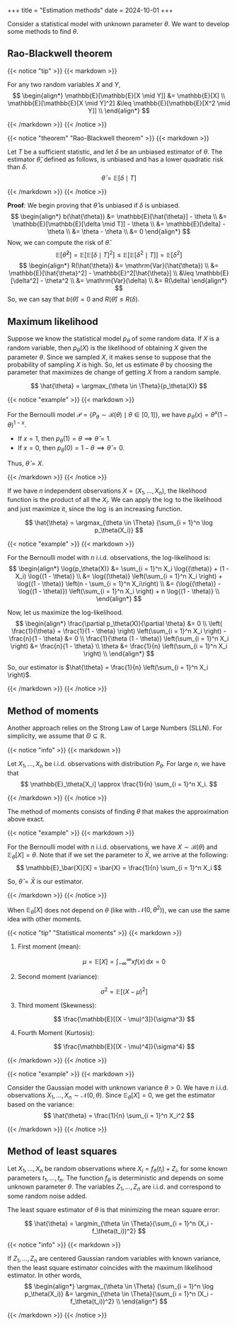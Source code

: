 +++
title = "Estimation methods"
date = 2024-10-01
+++

Consider a statistical model with unknown parameter $\theta$.
We want to develop some methods to find $\theta$. $\DeclareMathOperator*{\argmax}{arg \,max \,} \DeclareMathOperator*{\argmin}{arg \,min \,}$

## Rao-Blackwell theorem

{{< notice "tip" >}}
{{< markdown >}}

For any two random variables $X$ and $Y$,
$$
\begin{align*}
\mathbb{E}[\mathbb{E}[X \mid Y]] &= \mathbb{E}[X] \\
\mathbb{E}[\mathbb{E}[X \mid Y]^2] &\leq \mathbb{E}[\mathbb{E}[X^2 \mid Y]] \\
\end{align*}
$$

{{< /markdown >}}
{{< /notice >}}

{{< notice "theorem" "Rao-Blackwell theorem" >}}
{{< markdown >}}

Let $T$ be a sufficient statistic, and let $\delta$ be an unbiased estimator of $\theta$.
The estimator $\hat{\theta}$, defined as follows, is unbiased and has a lower quadratic risk than $\delta$.
$$
\hat{\theta} = \mathbb{E}[\delta \mid T]
$$

{{< /markdown >}}
{{< /notice >}}

**Proof**:
We begin proving that $\hat{\theta}$ is unbiased if $\delta$ is unbiased.
$$
\begin{align*}
b(\hat{\theta}) &= \mathbb{E}[\hat{\theta}] - \theta \\
&= \mathbb{E}[\mathbb{E}[\delta \mid T]] - \theta \\
&= \mathbb{E}[\delta] - \theta \\
&= \theta - \theta \\
&= 0
\end{align*}
$$
Now, we can compute the risk of $\hat{\theta}$.
$$
\mathbb{E}[\hat{\theta}^2] = \mathbb{E}[\mathbb{E}[\delta \mid T]^2] \leq \mathbb{E}[\mathbb{E}[\delta^2 \mid T]] = \mathbb{E}[\delta^2]
$$
$$
\begin{align*}
R(\hat{\theta}) &= \mathrm{Var}(\hat{\theta}) \\
&= \mathbb{E}[\hat{\theta}^2] - \mathbb{E}^2[\hat{\theta}] \\
&\leq \mathbb{E}[\delta^2] - \theta^2 \\
&= \mathrm{Var}(\delta) \\
&= R(\delta)
\end{align*}
$$
So, we can say that $b(\hat{\theta}) = 0$ and $R(\hat{\theta}) \leq R(\delta)$.

## Maximum likelihood

Suppose we know the statistical model $p_\theta$ of some random data.
If $X$ is a random variable, then $p_\theta(X)$ is the likelihood of obtaining $X$ given the parameter $\theta$.
Since we sampled $X$, it makes sense to suppose that the probability of sampling $X$ is high.
So, let us estimate $\theta$ by choosing the parameter that maximizes de change of getting $X$ from a random sample.

$$
\hat{\theta} = \argmax_{\theta \in \Theta}{p_\theta(X)}
$$

{{< notice "example" >}}
{{< markdown >}}

For the Bernoulli model $\mathcal{P} = \{ P_\theta \sim \mathcal{B}(\theta) \mid \theta \in [0, 1] \}$, we have $p_\theta(x) = \theta^x (1 - \theta)^{1 - x}$.

- If $x = 1$, then $p_\theta(1) = \theta \implies \hat{\theta} = 1$.
- If $x = 0$, then $p_\theta(0) = 1 - \theta \implies \hat{\theta} = 0$.

Thus, $\hat{\theta} = X$.

{{< /markdown >}}
{{< /notice >}}

If we have $n$ independent observations $X = (X_1, \dots, X_n)$, the likelihood function is the product of all the $X_i$.
We can apply the $\log$ to the likelihood and just maximize it, since the $\log$ is an increasing function.

$$
\hat{\theta} = \argmax_{\theta \in \Theta} {\sum_{i = 1}^n \log p_\theta(X_i)}
$$

{{< notice "example" >}}
{{< markdown >}}

For the Bernoulli model with $n$ i.i.d. observations, the log-likelihood is:
$$
\begin{align*}
\log{p_\theta(X)} &= \sum_{i = 1}^n X_i \log{(\theta)} + (1 - X_i) \log{(1 - \theta)} \\
&= \log{(\theta)} \left(\sum_{i = 1}^n X_i \right) + \log{(1 - \theta)} \left(n - \sum_{i = 1}^n X_i\right) \\
&= (\log{(\theta)} - \log{(1 - \theta)}) \left(\sum_{i = 1}^n X_i \right) + n \log{(1 - \theta)} \\
\end{align*}
$$

Now, let us maximize the log-likelihood.
$$
\begin{align*}
\frac{\partial p_\theta(X)}{\partial \theta} &= 0 \\
\left( \frac{1}{\theta} + \frac{1}{1 - \theta} \right) \left(\sum_{i = 1}^n X_i \right) - \frac{n}{1 - \theta} &= 0 \\
\frac{1}{\theta (1 - \theta)} \left(\sum_{i = 1}^n X_i \right) &= \frac{n}{1 - \theta} \\
\theta &= \frac{1}{n} \left(\sum_{i = 1}^n X_i \right) \\
\end{align*}
$$

So, our estimator is $\hat{\theta} = \frac{1}{n} \left(\sum_{i = 1}^n X_i \right)$.

{{< /markdown >}}
{{< /notice >}}

## Method of moments

Another approach relies on the Strong Law of Large Numbers (SLLN).
For simplicity, we assume that $\Theta \subseteq \mathbb{R}$.

{{< notice "info" >}}
{{< markdown >}}

Let $X_1, \dots, X_n$ be i.i.d. observations with distribution $P_\theta$.
For large $n$, we have that
$$
\mathbb{E}_\theta[X_i] \approx \frac{1}{n} \sum_{i = 1}^n X_i.
$$

{{< /markdown >}}
{{< /notice >}}

The method of moments consists of finding $\theta$ that makes the approximation above exact.

{{< notice "example" >}}
{{< markdown >}}

For the Bernoulli model with $n$ i.i.d. observations, we have $X \sim \mathcal{B}(\theta)$ and $\mathbb{E}_\theta[X] = \theta$.
Note that if we set the parameter to $\bar{X}$, we arrive at the following:
$$
\mathbb{E}_\bar{X}[X] = \bar{X} = \frac{1}{n} \sum_{i = 1}^n X_i
$$

So, $\hat{\theta} = \bar{X}$ is our estimator.

{{< /markdown >}}
{{< /notice >}}

When $\mathbb{E}_\theta[X]$ does not depend on $\theta$ (like with $\mathcal{N}(0, \theta^2)$), we can use the same idea with other moments.

{{< notice "tip" "Statistical moments" >}}
{{< markdown >}}

1. First moment (mean):

    $$
    \mu = \mathbb{E}[X] = \int_{-\infty}^{\infty} x f(x) \, \mathrm{d}x = 0
    $$

2. Second moment (variance):

    $$
    \sigma^2 = \mathbb{E}[(X - \mu)^2]
    $$

3. Third moment (Skewness):

    $$
    \frac{\mathbb{E}[(X - \mu)^3]}{\sigma^3}
    $$

4. Fourth Moment (Kurtosis):

    $$
    \frac{\mathbb{E}[(X - \mu)^4]}{\sigma^4}
    $$

{{< /markdown >}}
{{< /notice >}}

{{< notice "example" >}}
{{< markdown >}}

Consider the Gaussian model with unknown variance $\theta > 0$.
We have $n$ i.i.d. observations $X_1, \dots, X_n \sim \mathcal{N}(0, \theta)$.
Since $\mathbb{E}_\theta[X] = 0$, we get the estimator based on the variance:
$$
\hat{\theta} = \frac{1}{n} \sum_{i = 1}^n X_i^2
$$

{{< /markdown >}}
{{< /notice >}}

## Method of least squares

Let $X_1, \dots, X_n$ be random observations where $X_i = f_\theta(t_i) + Z_i$, for some known parameters $t_1, \dots, t_n$.
The function $f_\theta$ is deterministic and depends on some unknown parameter $\theta$.
The variables $Z_1, \dots, Z_n$ are i.i.d. and correspond to some random noise added.

The least square estimator of $\theta$ is that minimizing the mean square error:

$$
\hat{\theta} = \argmin_{\theta \in \Theta}{\sum_{i = 1}^n (X_i - f_\theta(t_i))^2}
$$

{{< notice "info" >}}
{{< markdown >}}

If $Z_1, \dots, Z_n$ are centered Gaussian random variables with known variance, then the least square estimator coincides with the maximum likelihood estimator.
In other words,
$$
\begin{align*}
\argmax_{\theta \in \Theta} {\sum_{i = 1}^n \log p_\theta(X_i)} &= \argmin_{\theta \in \Theta}{\sum_{i = 1}^n (X_i - f_\theta(t_i))^2} \\
\end{align*}
$$

{{< /markdown >}}
{{< /notice >}}
